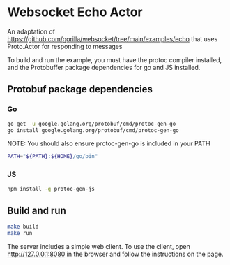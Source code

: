 # Websocket Echo Actor

An adaptation of https://github.com/gorilla/websocket/tree/main/examples/echo that uses Proto.Actor for responding to messages

To build and run the example, you must have the protoc compiler installed, and the Protobuffer package dependencies for go and JS installed.

## Protobuf package dependencies

### Go

```sh
go get -u google.golang.org/protobuf/cmd/protoc-gen-go
go install google.golang.org/protobuf/cmd/protoc-gen-go
```

NOTE: You should also ensure protoc-gen-go is included in your PATH

```sh
PATH="${PATH}:${HOME}/go/bin"
```

### JS

```sh
npm install -g protoc-gen-js
```

## Build and run

```sh
make build
make run
```

The server includes a simple web client. To use the client, open http://127.0.0.1:8080 in the browser and follow the instructions on the page.
